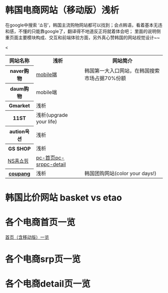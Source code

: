 # 韩国电商网站（移动版）浅析

在google中搜索 ‘쇼핑’，韩国主流购物网站都可以找到；会点韩语，看着基本无违和感，不懂的只能靠google了，翻译得不地道反正将就着体会吧；
里面的说明侧重页面主要模块构成、交互和前端体验方面，另外真心赞韩国的网站视觉设计~~


<table>
<tr><th>网站名称</th><th>浅析</th><th>网站简介</th></tr>
<tr><th>naver购物</th><td><a href="#">mobile端</a></td><td>韩国第一大入口网站，在韩国搜索市场占据70%份额</td></tr>
<tr><th>daum购物</th><td>mobile端</td></tr>
<tr><th>Gmarket</th><td>浅析</td></tr>
<tr><th>11ST</th><td>浅析(upgrade your life)</td></tr>
<tr><th>aution옥션</th><td>浅析</td></tr>
<tr><th>GS SHOP</th><td>浅析</td></tr>
<tr><td><a href="http://www.nsmall.com/">NS홈쇼핑</a></td><td><a href="nswall.md">pc-首页</a><a href="srp.md">pc-srp</a><a href="detail.md">pc-detail</a></td></tr>
<tr><th><a href="http://www.coupang.com/">coupang</a></th><td>浅析</td><td>韩国团购网站(color your days!)</td><</tr>
</table>

# 韩国比价网站 basket vs etao

# 各个电商首页一览

[首页（含移动版）一览](/homepage.md)

# 各个电商srp页一览

# 各个电商detail页一览

